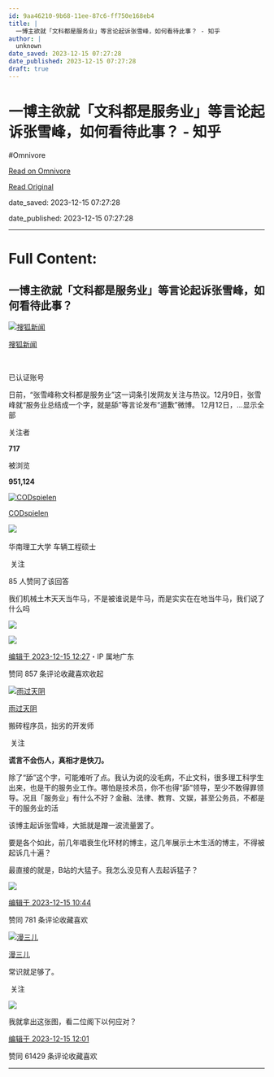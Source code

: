 ```yaml
---
id: 9aa46210-9b68-11ee-87c6-ff750e168eb4
title: |
  一博主欲就「文科都是服务业」等言论起诉张雪峰，如何看待此事？ - 知乎
author: |
  unknown
date_saved: 2023-12-15 07:27:28
date_published: 2023-12-15 07:27:28
draft: true
---
```


# 一博主欲就「文科都是服务业」等言论起诉张雪峰，如何看待此事？ - 知乎
#Omnivore

[Read on Omnivore](https://omnivore.app/me/-18c6e597994)

[Read Original](https://www.zhihu.com/question/634961196/answer/3327083334)

date_saved: 2023-12-15 07:27:28

date_published: 2023-12-15 07:27:28

--- 

# Full Content: 

## 一博主欲就「文科都是服务业」等言论起诉张雪峰，如何看待此事？

[![搜狐新闻](https://proxy-prod.omnivore-image-cache.app/0x0,stg0yDwTcei7OqZVGYVGfoI36tapwg-2bSn80Uywi7wM/https://picx.zhimg.com/v2-1b61e631080d778a6bae88f13cb959ea_l.jpg?source=1def8aca)](https://www.zhihu.com/org/sou-hu-xin-wen-59)

[搜狐新闻](https://www.zhihu.com/org/sou-hu-xin-wen-59)

[​](https://www.zhihu.com/question/48510028)

已认证账号

日前，“张雪峰称文科都是服务业”这一词条引发网友关注与热议。12月9日，张雪峰就“服务业总结成一个字，就是舔”等言论发布“道歉”微博。 12月12日，…显示全部 ​

关注者

**717**

被浏览

**951,124**

[![CODspielen](https://proxy-prod.omnivore-image-cache.app/0x0,s5nrWD9fK3QNIR_d8YuvyT7ze0Tmh3vZ2BWEkrJ3VvlI/https://pica.zhimg.com/v2-7f40ed474539cb512449bcebf43dc66c_l.jpg?source=2c26e567)](https://www.zhihu.com/people/CODspielen)

[CODspielen](https://www.zhihu.com/people/CODspielen)

[​](https://www.zhihu.com/question/48510028)​![](https://proxy-prod.omnivore-image-cache.app/0x0,sRpP1H2oa_TfsDLpATwsIt6ipVLRN7HlUZGTch2Ee4JQ/https://picx.zhimg.com/v2-4812630bc27d642f7cafcd6cdeca3d7a.jpg?source=88ceefae)

华南理工大学 车辆工程硕士

​ 关注

85 人赞同了该回答

我们机械土木天天当牛马，不是被谁说是牛马，而是实实在在地当牛马，我们说了什么吗

![](https://proxy-prod.omnivore-image-cache.app/1440x1918,sk_6Y2Ci-HPGo98zIC4U-AS9SYyPnVeDhIcDl5lorhso/https://picx.zhimg.com/50/v2-1edc230f539fb811bd9a2db37202cc76_720w.jpg?source=2c26e567)

![](https://proxy-prod.omnivore-image-cache.app/720x540,sF7vyKuzjgCaeZcK13tHCTnL3osxoCpuIW7RedbhxicE/https://picx.zhimg.com/50/v2-7adee62bc9ed103c32783901567e516b_720w.jpg?source=2c26e567)

[编辑于 2023-12-15 12:27](https://www.zhihu.com/question/634961196/answer/3327083334)・IP 属地广东

​赞同 85​​7 条评论​收藏​喜欢收起​

[![雨过天阴](https://proxy-prod.omnivore-image-cache.app/0x0,sUNHtYIIBCiglE66IUyCoZzMvkkBsbJI1LBrhDS6iAA8/https://picx.zhimg.com/v2-c7f4ff6ef8422deef0afa84150f0bf31_l.jpg?source=1def8aca)](https://www.zhihu.com/people/yu-guo-tian-yin-40)

[雨过天阴](https://www.zhihu.com/people/yu-guo-tian-yin-40)

搬砖程序员，拙劣的开发师

​ 关注

**谎言不会伤人，真相才是快刀。**

除了“舔”这个字，可能难听了点。我认为说的没毛病，不止文科，很多理工科学生出来，也是干的服务业工作。哪怕是技术员，你不也得“舔”领导，至少不敢得罪领导。况且「服务业」有什么不好？金融、法律、教育、文娱，甚至公务员，不都是干的服务业的活

该博主起诉张雪峰，大抵就是蹭一波流量罢了。

要是各个如此，前几年唱衰生化环材的博主，这几年展示土木生活的博主，不得被起诉几十遍？

最直接的就是，B站的大猛子。我怎么没见有人去起诉猛子？

![](https://proxy-prod.omnivore-image-cache.app/640x272,sHLOWoeRxqhU6Fd7QYcmKjjaiD8jXSWg68lN04e1K-RY/https://pic1.zhimg.com/50/v2-0ca4c2229353f21951396b31ff0967fd_720w.jpg?source=1def8aca)

[编辑于 2023-12-15 10:44](https://www.zhihu.com/question/634961196/answer/3326985191)

​赞同 78​​1 条评论​收藏​喜欢

[![漫三儿](https://proxy-prod.omnivore-image-cache.app/0x0,siDIDKZ57L7ZckQJLWS8v6IHOLOPGYFDKCLmyzfAnQg8/https://pic1.zhimg.com/v2-65860383b65f6df6367b297459bee808_l.jpg?source=1def8aca)](https://www.zhihu.com/people/jeff-90-22)

[漫三儿](https://www.zhihu.com/people/jeff-90-22)

常识就足够了。

​ 关注

![](https://proxy-prod.omnivore-image-cache.app/500x308,sy5Uoslsc_Ut1sPbr-9O2FahjLVIvP60ikZizXNAXnWw/https://picx.zhimg.com/50/v2-2978df0b249c1def1d503323a0dc3c0a_720w.jpg?source=1def8aca)

我就拿出这张图，看二位阁下以何应对？

[编辑于 2023-12-15 12:01](https://www.zhihu.com/question/634961196/answer/3327009933)

​赞同 614​​29 条评论​收藏​喜欢

---

